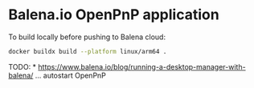 # Balena.io OpenPnP application

To build locally before pushing to Balena cloud:

```bash
docker buildx build --platform linux/arm64 .
```

TODO: 
	* https://www.balena.io/blog/running-a-desktop-manager-with-balena/ ... autostart OpenPnP
